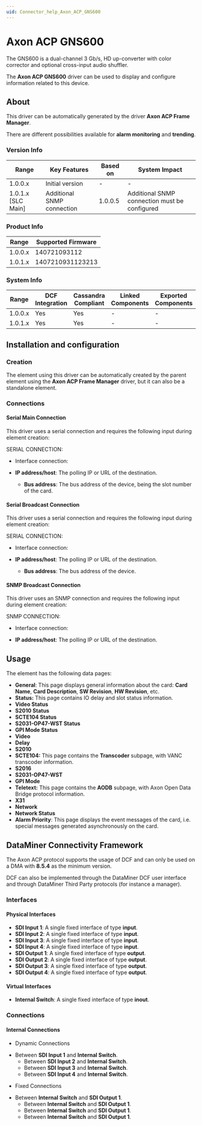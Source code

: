 ```yaml
---
uid: Connector_help_Axon_ACP_GNS600
---
```


# Axon ACP GNS600

The GNS600 is a dual-channel 3 Gb/s, HD up-converter with color corrector and optional cross-input audio shuffler.

The **Axon ACP GNS600** driver can be used to display and configure information related to this device.

## About

This driver can be automatically generated by the driver **Axon ACP Frame Manager**.

There are different possibilities available for **alarm monitoring** and **trending**.

### Version Info

| **Range**            | **Key Features**           | **Based on** | **System Impact**                             |
|----------------------|----------------------------|--------------|-----------------------------------------------|
| 1.0.0.x              | Initial version            | \-           | \-                                            |
| 1.0.1.x \[SLC Main\] | Additional SNMP connection | 1.0.0.5      | Additional SNMP connection must be configured |

### Product Info

| **Range** | **Supported Firmware** |
|-----------|------------------------|
| 1.0.0.x   | 140721093112           |
| 1.0.1.x   | 1407210931123213       |

### System Info

| **Range** | **DCF Integration** | **Cassandra Compliant** | **Linked Components** | **Exported Components** |
|-----------|---------------------|-------------------------|-----------------------|-------------------------|
| 1.0.0.x   | Yes                 | Yes                     | \-                    | \-                      |
| 1.0.1.x   | Yes                 | Yes                     | \-                    | \-                      |

## Installation and configuration

### Creation

The element using this driver can be automatically created by the parent element using the **Axon ACP Frame Manager** driver, but it can also be a standalone element.

### Connections

#### Serial Main Connection

This driver uses a serial connection and requires the following input during element creation:

SERIAL CONNECTION:

- Interface connection:

- **IP address/host**: The polling IP or URL of the destination.
  - **Bus address**: The bus address of the device, being the slot number of the card.

#### Serial Broadcast Connection

This driver uses a serial connection and requires the following input during element creation:

SERIAL CONNECTION:

- Interface connection:

- **IP address/host**: The polling IP or URL of the destination.
  - **Bus address**: The bus address of the device.

#### SNMP Broadcast Connection

This driver uses an SNMP connection and requires the following input during element creation:

SNMP CONNECTION:

- Interface connection:

- **IP address/host**: The polling IP or URL of the destination.

## Usage

The element has the following data pages:

- **General**: This page displays general information about the card: **Card Name**, **Card Description**, **SW Revision**, **HW Revision**, etc.
- **Status:** This page contains IO delay and slot status information.
- **Video Status**
- **S2010 Status**
- **SCTE104 Status**
- **S2031-OP47-WST Status**
- **GPI Mode Status**
- **Video**
- **Delay**
- **S2010**
- **SCTE104:** This page contains the **Transcoder** subpage, with VANC transcoder information.
- **S2016**
- **S2031-OP47-WST**
- **GPI Mode**
- **Teletext:** This page contains the **AODB** subpage, with Axon Open Data Bridge protocol information.
- **X31**
- **Network**
- **Network Status**
- **Alarm Priority**: This page displays the event messages of the card, i.e. special messages generated asynchronously on the card.

## DataMiner Connectivity Framework

The Axon ACP protocol supports the usage of DCF and can only be used on a DMA with **8.5.4** as the minimum version.

DCF can also be implemented through the DataMiner DCF user interface and through DataMiner Third Party protocols (for instance a manager).

### Interfaces

#### Physical Interfaces

- **SDI Input 1**: A single fixed interface of type **input**.
- **SDI Input 2**: A single fixed interface of type **input**.
- **SDI Input 3**: A single fixed interface of type **input**.
- **SDI Input 4**: A single fixed interface of type **input**.
- **SDI Output 1**: A single fixed interface of type **output**.
- **SDI Output 2**: A single fixed interface of type **output**.
- **SDI Output 3**: A single fixed interface of type **output**.
- **SDI Output 4**: A single fixed interface of type **output**.

#### Virtual Interfaces

- **Internal Switch**: A single fixed interface of type **inout**.

### Connections

#### Internal Connections

- Dynamic Connections

<!-- -->

- Between **SDI Input 1** and **Internal Switch**.
  - Between **SDI Input 2** and **Internal Switch**.
  - Between **SDI Input 3** and **Internal Switch**.
  - Between **SDI Input 4** and **Internal Switch**.

<!-- -->

- Fixed Connections

<!-- -->

- Between **Internal Switch** and **SDI Output 1**.
  - Between **Internal Switch** and **SDI Output 1**.
  - Between **Internal Switch** and **SDI Output 1**.
  - Between **Internal Switch** and **SDI Output 1**.

